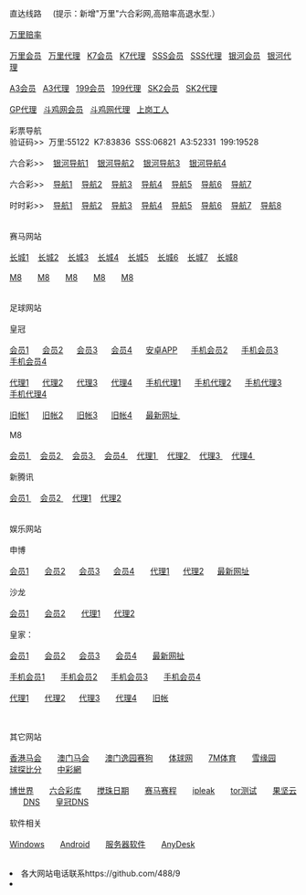<p>直达线路&nbsp;&nbsp;&nbsp;&nbsp;&nbsp;(提示：新增"万里"六合彩网,高赔率高退水型.）
<br>


<br>
<a href="http://52.199.82.55:7002/epmqa39103f/user/login.html" target="_blank">万里赔率</a>&nbsp;&nbsp;<br>
<br>
<a href="http://52.199.82.55:7002/epmqa39103f/user/login.html" target="_blank">万里会员</a>&nbsp;&nbsp;
<a href="http://52.199.82.55:7002/epmqa39103a/account/login.html" target="_blank">万里代理</a>&nbsp;&nbsp;
<a href="http://52.74.29.22:7211/jini329901f/user/login.html" target="_blank">K7会员</a>&nbsp;&nbsp;
<a href="http://52.74.29.22:7211/jini329901a/account/login.html" target="_blank">K7代理</a>&nbsp;&nbsp;
<a href="http://52.199.82.55:7019/msrtp538182f/user/login.html" target="_blank">SSS会员</a>&nbsp;&nbsp;
<a href="http://52.199.82.55:7019/msrtp538182a/account/login.html" target="_blank">SSS代理</a>&nbsp;&nbsp;
<a href="http://w3.g6x5.com/" target="_blank">银河会员</a>&nbsp;&nbsp;
<a href="http://g3.g6x5.com/" target="_blank">银河代理</a>&nbsp;&nbsp;
<br>
<br>
<a href="http://52.68.32.109:8210/ssghy36159f/user/login.html.auth" target="_blank">A3会员</a>&nbsp;&nbsp;
<a href="http://52.68.32.109:8210/ssghy36159a/account/login.html.auth" target="_blank">A3代理</a>&nbsp;&nbsp;
<a href="http://52.68.32.109:8208/ssxfr4981209f/user/login.html.auth" target="_blank">199会员</a>&nbsp;&nbsp;
<a href="http://52.68.32.109:8208/ssxfr4981209a/account/login.html.auth" target="_blank">199代理</a>&nbsp;&nbsp;
<a href="http://hp688.net/" target="_blank">SK2会员</a>&nbsp;&nbsp;
<a href="https://ag.in566.net/888.php" target="_blank">SK2代理</a>&nbsp;&nbsp;<br>
<br>
<a href="https://ag.gp88bb.com" target="_blank">GP代理</a>&nbsp;&nbsp;
<a href="http://www2.s1288.net/Landing.aspx?" target="_blank">斗鸡网会员</a>&nbsp;&nbsp;
<a href="https://ag1.s1288.net/login.aspx" target="_blank">斗鸡网代理</a>&nbsp;&nbsp;
<a href="http://789ddd.cc" target="_blank">上岗工人</a>&nbsp;&nbsp;
<br>
<br>
彩票导航 <br>验证码>>&nbsp;&nbsp;万里:55122&nbsp;&nbsp;K7:83836&nbsp;&nbsp;SSS:06821&nbsp;&nbsp;A3:52331&nbsp;&nbsp;199:19528<br>
<br>
六合彩>>&nbsp;&nbsp;&nbsp;
<a href="http://yh11.qq1100.com/" target="_blank">银河导航1</a>&nbsp;&nbsp;&nbsp;
<a href="http://hy11.qq1122.im" target="_blank">银河导航2</a>&nbsp;&nbsp;&nbsp;
<a href="" target="_blank">银河导航3</a>&nbsp;&nbsp;&nbsp;
<a href="" target="_blank">银河导航4</a>&nbsp;&nbsp;&nbsp;<br>
<br>
六合彩>>&nbsp;&nbsp;&nbsp;
<a href="http://183.60.158.230:8888 " target="_blank">导航1</a>&nbsp;&nbsp;&nbsp;
<a href="http://566u.net:8888" target="_blank">导航2</a>&nbsp;&nbsp;&nbsp;
<a href="http://su121.net:666/" target="_blank">导航3</a>&nbsp;&nbsp;&nbsp;
<a href="http://52.74.29.22" target="_blank">导航4</a>&nbsp;&nbsp;&nbsp;
<a href="http://sf3.16888xyz.link" target="_blank">导航5</a>&nbsp;&nbsp;&nbsp;
<a href="http://1.c7799.ws" target="_blank">导航6</a>&nbsp;&nbsp;&nbsp;
<a href="http://3.aa686.net/" target="_blank">导航7</a>&nbsp;&nbsp;&nbsp;<br>
<br>
时时彩>>&nbsp;&nbsp;&nbsp;
<a href="http://183.60.158.230:8888 " target="_blank">导航1</a>&nbsp;&nbsp;&nbsp;
<a href="http://566u.net:8888" target="_blank">导航2</a>&nbsp;&nbsp;&nbsp;
<a href="http://su121.net:666/" target="_blank">导航3</a>&nbsp;&nbsp;&nbsp;
<a href="http://52.78.170.33" target="_blank">导航4</a>&nbsp;&nbsp;&nbsp;
<a href="http://52.220.154.76" target="_blank">导航5</a>&nbsp;&nbsp;&nbsp;
<a href="http://52.78.170.33" target="_blank">导航6</a>&nbsp;&nbsp;&nbsp;
<a href="http://52.199.80.50" target="_blank">导航7</a>&nbsp;&nbsp;&nbsp;
<a href="http://a3.ya888.org" target="_blank">导航8</a>&nbsp;&nbsp;&nbsp;<br>
<br>
<br>
赛马网站<br>
<br>
<a href="http://ctb988.net" target="_blank">长城1</a>&nbsp;&nbsp;&nbsp;
<a href="http://ctb988.com" target="_blank">长城2</a>&nbsp;&nbsp;&nbsp;
<a href="http://cn.lk988.net" target="_blank">长城3</a>&nbsp;&nbsp;&nbsp;
<a href="http://cn.ctb988.net" target="_blank">长城4</a>&nbsp;&nbsp;&nbsp;
<a href="http://cn.ctb988.com" target="_blank">长城5</a>&nbsp;&nbsp;&nbsp;
<a href="http://www.ctb988.com/login.jsp?e78d3760-4265-4ce0-bfa8-76a1e44a3537" target="_blank">长城6</a>&nbsp;&nbsp;&nbsp;
<a href="http://www.ctb988.net/login.jsp?a5e7bfbf-df83-4b9e-9e0f-982bb2cfac3f" target="_blank">长城7</a>&nbsp;&nbsp;&nbsp;
<a href="http://lkb988.com" target="_blank">长城8</a>&nbsp;&nbsp;&nbsp;<br>
<br>
<a href="http://m8128.com" target="_blank">M8</a>&nbsp;&nbsp;&nbsp;&nbsp;&nbsp;&nbsp;
<a href="http://m8128.net" target="_blank">M8</a>&nbsp;&nbsp;&nbsp;&nbsp;&nbsp;&nbsp;
<a href="http://m8128.co" target="_blank">M8</a>&nbsp;&nbsp;&nbsp;&nbsp;&nbsp;&nbsp;
<a href="http://m8128a.net" target="_blank">M8</a>&nbsp;&nbsp;&nbsp;&nbsp;&nbsp;&nbsp;
<a href="http://m8128b.net" target="_blank">M8</a>&nbsp;&nbsp;&nbsp;&nbsp;&nbsp;&nbsp;
<br>

<br>
<br>
足球网站<br>
<br>
皇冠<br>
<br>
<a href="http://hga020.com/" target="_blank">会员1</a>&nbsp; &nbsp; &nbsp; 
<a href="http://180.94.224.40/" target="_blank">会员2</a>&nbsp; &nbsp; &nbsp; 
<a href="http://hga017.com/" target="_blank">会员3</a>&nbsp; &nbsp; &nbsp; 
<a href="http://hga019.com/" target="_blank">会员4</a>&nbsp; &nbsp; &nbsp;
<a href="https://www.jianguoyun.com/p/DQ7yyCMQvfjyBRin_hU" target="_blank">安卓APP</a>&nbsp; &nbsp; &nbsp; 
<a href="http://m.hga018.com" target="_blank">手机会员2</a>&nbsp; &nbsp; &nbsp;
<a href="http://203.160.140.17/" target="_blank">手机会员3</a>&nbsp; &nbsp; &nbsp;
<a href="http://180.94.224.117" target="_blank">手机会员4</a>&nbsp;&nbsp;&nbsp;<br>
<br>
<a href="https://ag.hga008.com" target="_blank">代理1</a>&nbsp; &nbsp; &nbsp;
<a href="https://ag.hga018.com" target="_blank">代理2</a>&nbsp; &nbsp; &nbsp;
<a href="https://112.78.105.24" target="_blank">代理3</a>&nbsp; &nbsp; &nbsp;
<a href="https://112.78.105.33" target="_blank">代理4</a>&nbsp; &nbsp; &nbsp;
<a href="https://am.hga008.com" target="_blank">手机代理1</a>&nbsp; &nbsp; &nbsp;
<a href="https://am.hga018.com" target="_blank">手机代理2</a>&nbsp; &nbsp; &nbsp;
<a href="https://123.255.226.105" target="_blank">手机代理3</a>&nbsp; &nbsp; &nbsp;
<a href="https://112.78.105.36" target="_blank">手机代理4</a>&nbsp;&nbsp;&nbsp;<br>
<br>
<a href="https://old.hga008.com" target="_blank">旧帐1</a>&nbsp; &nbsp; &nbsp;
<a href="https://old.hga018.com" target="_blank">旧帐2</a>&nbsp; &nbsp; &nbsp;
<a href="https://old.hg0088.com" target="_blank">旧帐3</a>&nbsp; &nbsp; &nbsp;
<a href="https://old.hg0188.com" target="_blank">旧帐4</a>&nbsp; &nbsp; &nbsp;
<a href="http://www.433.com/lastnewurl/index" target="_blank">最新网址 </a>&nbsp;&nbsp;&nbsp;<br>
<br>
M8<br>
<br>
<a href="http://www.m8online.net/Default6.aspx?r=" target="_blank">会员1 </a>&nbsp;&nbsp;&nbsp;
<a href="http://www.m8bet.net" target="_blank">会员2 </a>&nbsp;&nbsp;&nbsp;
<a href="http://www.m8clicks.com" target="_blank">会员3 </a>&nbsp;&nbsp;&nbsp;
<a href="http:// www.m8m8bet.com" target="_blank">会员4 </a>&nbsp;&nbsp;&nbsp;
<a href="http://www.mywinday.com/Default.aspx?lang=ZH-CN" target="_blank">代理1 </a>&nbsp;&nbsp;&nbsp;
<a href="http://ag.mywinday.com/Default.aspx?lang=ZH-CN" target="_blank">代理2 </a>&nbsp;&nbsp;&nbsp;
<a href="http://ag.m8clicks.com/Default.aspx?lang=ZH-CN" target="_blank">代理3 </a>&nbsp;&nbsp;&nbsp;
<a href="http://m8agent.com/Default.aspx?lang=ZH-CN" target="_blank">代理4 </a>&nbsp;&nbsp;&nbsp;
<br>
<br>
新腾讯<br>
<br>
<a href="http://www.xtx2288.com/" target="_blank">会员1 </a>&nbsp;&nbsp;&nbsp;
<a href="http://xtx2288.com/" target="_blank">会员2 </a>&nbsp;&nbsp;&nbsp;
<a href="https://xtx2288.com/" target="_blank">代理1</a>&nbsp;&nbsp;&nbsp;
<a href="https://xtx3388.com/" target="_blank">代理2</a>&nbsp;&nbsp;&nbsp;

<br>

<br>
<br>
娱乐网站<br>
<br>
申博<br>
<br>
<a href="http://11msc.com" target="_blank">会员1</a> &nbsp; &nbsp; &nbsp;
<a href="http://www.22msc.com" target="_blank">会员2</a>&nbsp; &nbsp; &nbsp;
<a href="http://33msc.com" target="_blank">会员3</a>&nbsp; &nbsp; &nbsp;
<a href="http://22psb.com/" target="_blank">会员4</a> &nbsp; &nbsp; &nbsp;
<a href="https://11msc.net:402/Login.aspx?langCd=sc" target="_blank">代理1</a>&nbsp; &nbsp; &nbsp;
<a href="https://22msc.net:402/Login.aspx?langCd=sc" target="_blank">代理2</a>&nbsp; &nbsp; &nbsp;
<a href="http://222scweb.com" target="_blank">最新网址</a> &nbsp; &nbsp; &nbsp;<br>
<br>
沙龙<br>
<br>
<a href="http://salon36.com" target="_blank">会员1</a> &nbsp; &nbsp; &nbsp;
<a href="http://sa36.com" target="_blank">会员2</a> &nbsp; &nbsp; &nbsp;
<a href="http://salon36.net" target="_blank">代理1</a>&nbsp; &nbsp; &nbsp;
<a href="http://sa36.net" target="_blank">代理2</a>&nbsp; &nbsp; &nbsp;<br>
<br>
皇家：<br>
<br>
<a href="https://www.live228.com" target="_blank">会员1</a> &nbsp; &nbsp; &nbsp;
<a href="https://www.live012.com" target="_blank">会员2</a>&nbsp; &nbsp; &nbsp;
<a href="https://www.live015.com" target="_blank">会员3</a> &nbsp; &nbsp; &nbsp;
<a href="https://www.live016.com" target="_blank">会员4</a> &nbsp; &nbsp; &nbsp;
<a href="http://180.94.229.11/" target="_blank">最新网扯</a> &nbsp; &nbsp; &nbsp;<br>
<br>
<a href="https://m.live228.com" target="_blank">手机会员1</a> &nbsp; &nbsp; &nbsp;
<a href="https://m.live012.com" target="_blank">手机会员2</a>&nbsp; &nbsp; &nbsp;
<a href="https://m.live015.com" target="_blank">手机会员3</a> &nbsp; &nbsp; &nbsp;
<a href="https://m.live016.com" target="_blank">手机会员4</a> &nbsp; &nbsp; &nbsp;<br>
<br>
<a href="https://ag.live228.com" target="_blank">代理1</a> &nbsp; &nbsp; &nbsp;
<a href="https://ag.live012.com" target="_blank">代理2</a>&nbsp; &nbsp; &nbsp;
<a href="https://ag.live015.com" target="_blank">代理3</a> &nbsp; &nbsp; &nbsp;
<a href="https://ag.live016.com" target="_blank">代理4</a> &nbsp; &nbsp; &nbsp;
<a href="https://228.live228.com" target="_blank">旧帐</a> &nbsp; &nbsp; &nbsp;<br>

　</p>
其它网站<br>
<br>
<a href="http://www.hkjc.com/home/chinese/index.asp" target="_blank">香港马会</a> &nbsp; &nbsp; &nbsp;
<a href="http://www.mjc.mo/race/info/index.php" target="_blank">澳门马会</a> &nbsp; &nbsp; &nbsp;
<a target="_blank" href="http://www.macauyydog.com/">澳门逸园赛狗</a> &nbsp; &nbsp; &nbsp;
<a target="_blank" href="http://live5.spbo1.com/">体球网</a> &nbsp; &nbsp; &nbsp;
<a target="_blank" href="http://www.7m.cn/">7M体育</a> &nbsp; &nbsp; &nbsp;
<a target="_blank" href="http://www.gooooal.com/">雪缘园</a> &nbsp; &nbsp; &nbsp;
<a target="_blank" href="http://live.bet007.com/">球探比分</a> &nbsp; &nbsp; &nbsp;
<a target="_blank" href="http://www.zhcw.com/">中彩網</a> &nbsp; &nbsp; &nbsp;<br>
<br>
<a target="_blank" href="http://www.1396mm.com/">博世界</a> &nbsp; &nbsp; &nbsp;
<a target="_blank" href="http://www.6hck.com/">六合彩库</a> &nbsp; &nbsp; &nbsp;
<a target="_blank" href="http://bet.hkjc.com/marksix/default.aspx">搅珠日期</a> &nbsp; &nbsp; &nbsp;
<a target="_blank" href="http://bet.hkjc.com/marksix/default.aspx">赛马赛程</a> &nbsp; &nbsp; &nbsp;
<a target="_blank" href="https://ipleak.net">ipleak</a> &nbsp; &nbsp; &nbsp;
<a target="_blank" href="https://check.torproject.org/?lang=zh_CN">tor测试</a> &nbsp; &nbsp; &nbsp;
<a target="_blank" href="https://www.jianguoyun.com/">果坚云</a> &nbsp; &nbsp; &nbsp;
<a target="_blank" href="http://203.160.140.94/tpl/ag/zh-cn/index.html">DNS</a> &nbsp; &nbsp; &nbsp;
<a target="_blank" href="http://180.94.224.94/tpl/ag/zh-cn/index.html">皇冠DNS</a> &nbsp; &nbsp; &nbsp;<br>
<br>
软件相关<br>
<br>
<a href="https://www.jianguoyun.com/p/DUd62aoQvfjyBRjvzhU" target="_blank">Windows</a> &nbsp; &nbsp; &nbsp;
<a href="http://jianguoyun.com/p/DR0Kf_AQvfjyBRj36xA" target="_blank">Android</a> &nbsp; &nbsp; &nbsp;
<a href="http://s.jb51.net/?soft" target="_blank">服务器软件</a> &nbsp; &nbsp; &nbsp;
<a href="https://www.jianguoyun.com/p/DaAxJfIQvfjyBRin5SI" target="_blank">AnyDesk</a> &nbsp; &nbsp; &nbsp;
<br>

<br>
<li>各大网站电话联系https://github.com/488/9</li>
<li>
</ul>
</body>

</html>
